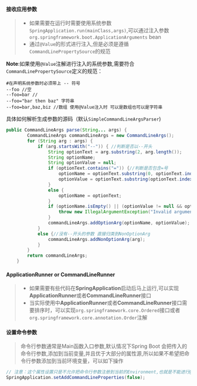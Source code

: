 #### 接收应用参数

> - 如果需要在运行时需要使用系统参数`SpringApplication.run(mainClass,args)`,可以通过注入参数`org.springframework.boot.ApplicationArguments` bean
> - 通过`@Value`的形式进行注入,但是必须是遵循`CommandLinePropertySource`的规范



**Note**:如果使用`@Value`注解进行注入的系统参数,需要符合`CommandLinePropertySource`定义的规范：

```properties
#在声明系统参数时必须带上 -- 符号
--foo //空
--foo=bar //
--foo="bar then baz" 字符串
--foo=bar,baz,biz //数组 使用@Value注入时 可以是数组也可以是字符串
```

具体如何解析生成参数的源码（默认`SimpleCommandLineArgsParser`)

```java
public CommandLineArgs parse(String... args) {
		CommandLineArgs commandLineArgs = new CommandLineArgs();
		for (String arg : args) {
			if (arg.startsWith("--")) { //判断是否以--开头
				String optionText = arg.substring(2, arg.length());
				String optionName;
				String optionValue = null;
				if (optionText.contains("=")) {//判断是否包含=号
					optionName = optionText.substring(0, optionText.indexOf('='));
					optionValue = optionText.substring(optionText.indexOf('=')+1, optionText.length());
				}
				else {
					optionName = optionText;
				}
				if (optionName.isEmpty() || (optionValue != null && optionValue.isEmpty())) {
					throw new IllegalArgumentException("Invalid argument syntax: " + arg);
				}
				commandLineArgs.addOptionArg(optionName, optionValue);
			}
			else {//没有--开头的参数 直接归类到NonOptionArg
				commandLineArgs.addNonOptionArg(arg);
			}
		}
		return commandLineArgs;
	}
```





#### ApplicationRunner or CommandLineRunner

> - 如果需要有些代码在**SpringApplication**启动后马上运行,可以实现**ApplicationRunner**或者**CommandLineRunner**接口
> - 当实际使用中**ApplicationRunner**或者**CommandLineRunner**接口需要排序时，可以实现`org.springframework.core.Ordered`接口或者`org.springframework.core.annotation.Order`注解
>
>

#### 设置命令参数

> 命令行参数通常是Main函数入口参数,默认情况下Spring Boot 会把传入的命令行参数,添加到当前变量,并且优于大部分的属性源,所以如果不希望把命令行参数添加到当前环境变量，可以如下操作

```java
// 注意：这个属性设置只是不允许把命令行参数注册到当前的Environment,也就是不能进行@value注解引用命令行参数,但是ApplicationArguments 这个参数还是可以正常使用的
SpringApplication.setAddCommandLineProperties(false);
```